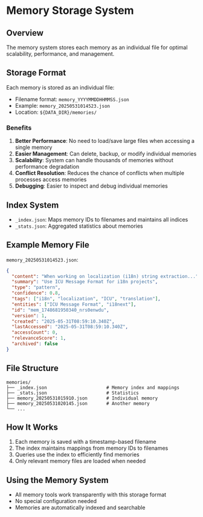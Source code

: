 # Memory Storage System

## Overview
The memory system stores each memory as an individual file for optimal scalability, performance, and management.

## Storage Format

Each memory is stored as an individual file:
- Filename format: `memory_YYYYMMDDHHMMSS.json`
- Example: `memory_20250531014523.json`
- Location: `${DATA_DIR}/memories/`

### Benefits
1. **Better Performance**: No need to load/save large files when accessing a single memory
2. **Easier Management**: Can delete, backup, or modify individual memories
3. **Scalability**: System can handle thousands of memories without performance degradation
4. **Conflict Resolution**: Reduces the chance of conflicts when multiple processes access memories
5. **Debugging**: Easier to inspect and debug individual memories

## Index System
- `_index.json`: Maps memory IDs to filenames and maintains all indices
- `_stats.json`: Aggregated statistics about memories

## Example Memory File

`memory_20250531014523.json`:
```json
{
  "content": "When working on localization (i18n) string extraction...",
  "summary": "Use ICU Message Format for i18n projects",
  "type": "pattern",
  "confidence": 0.8,
  "tags": ["i18n", "localization", "ICU", "translation"],
  "entities": ["ICU Message Format", "i18next"],
  "id": "mem_1748681950340_nrs0enwdu",
  "version": 1,
  "created": "2025-05-31T08:59:10.340Z",
  "lastAccessed": "2025-05-31T08:59:10.340Z",
  "accessCount": 0,
  "relevanceScore": 1,
  "archived": false
}
```

## File Structure
```text
memories/
├── _index.json                      # Memory index and mappings
├── _stats.json                      # Statistics
├── memory_20250531015910.json       # Individual memory
├── memory_20250531020145.json       # Another memory
└── ...
```

## How It Works
1. Each memory is saved with a timestamp-based filename
2. The index maintains mappings from memory IDs to filenames
3. Queries use the index to efficiently find memories
4. Only relevant memory files are loaded when needed

## Using the Memory System
- All memory tools work transparently with this storage format
- No special configuration needed
- Memories are automatically indexed and searchable 
